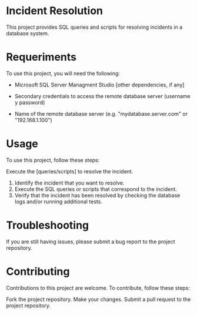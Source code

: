 # Incident Resolution

This project provides SQL queries and scripts for resolving incidents in a database system.

# Requeriments
To use this project, you will need the following:

* Microsoft SQL Server Managment Studio
[other dependencies, if any]

* Secondary credentials to access the remote database server (username y password)

* Name of the remote database server (e.g. "mydatabase.server.com" or "192.168.1.100")

# Usage

To use this project, follow these steps:

Execute the [queries/scripts] to resolve the incident.

1. Identify the incident that you want to resolve.
2. Execute the SQL queries or scripts that correspond to the incident.
3. Verify that the incident has been resolved by checking the database logs and/or running additional tests.

# Troubleshooting

If you are still having issues, please submit a bug report to the project repository.


# Contributing
Contributions to this project are welcome. To contribute, follow these steps:

Fork the project repository.
Make your changes.
Submit a pull request to the project repository.

